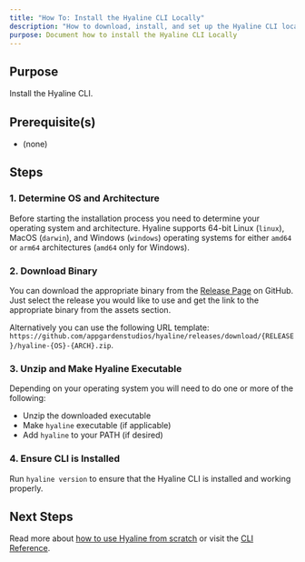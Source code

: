 ```yaml
---
title: "How To: Install the Hyaline CLI Locally"
description: "How to download, install, and set up the Hyaline CLI locally on Linux, macOS, or Windows."
purpose: Document how to install the Hyaline CLI Locally
---
```

## Purpose
Install the Hyaline CLI.

## Prerequisite(s)
* (none)

## Steps

### 1. Determine OS and Architecture
Before starting the installation process you need to determine your operating system and architecture. Hyaline supports 64-bit Linux (`linux`), MacOS (`darwin`), and Windows (`windows`) operating systems for either `amd64` or `arm64` architectures (`amd64` only for Windows).

### 2. Download Binary
You can download the appropriate binary from the [Release Page](https://github.com/appgardenstudios/hyaline/releases) on GitHub. Just select the release you would like to use and get the link to the appropriate binary from the assets section.

Alternatively you can use the following URL template: `https://github.com/appgardenstudios/hyaline/releases/download/{RELEASE}/hyaline-{OS}-{ARCH}.zip`.

### 3. Unzip and Make Hyaline Executable
Depending on your operating system you will need to do one or more of the following:

* Unzip the downloaded executable
* Make `hyaline` executable (if applicable)
* Add `hyaline` to your PATH (if desired)

### 4. Ensure CLI is Installed
Run `hyaline version` to ensure that the Hyaline CLI is installed and working properly.

## Next Steps
Read more about [how to use Hyaline from scratch](./use-hyaline-from-scratch.md) or visit the [CLI Reference](../reference/cli.md).